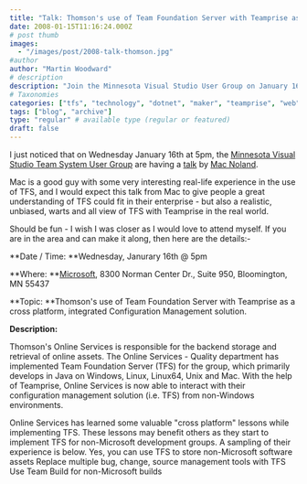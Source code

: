 ```yaml
---
title: "Talk: Thomson's use of Team Foundation Server with Teamprise as a cross platform, integrated Configuration Management solution"
date: 2008-01-15T11:16:24.000Z
# post thumb
images:
  - "/images/post/2008-talk-thomson.jpg"
#author
author: "Martin Woodward"
# description
description: "Join the Minnesota Visual Studio User Group on January 16th at 5pm for Mac Noland's insights on TFS and cross-platform management with Teamprise."
# Taxonomies
categories: ["tfs", "technology", "dotnet", "maker", "teamprise", "web", "personal"]
tags: ["blog", "archive"]
type: "regular" # available type (regular or featured)
draft: false
---
```

I just noticed that on Wednesday January 16th at 5pm, the [Minnesota Visual Studio Team System User Group](http://vstsmn.net/) are having a [talk](http://team-foundation-server.blogspot.com/2008/01/vsts-meeting-on-wednesday-january-16th.html) by [Mac Noland](http://team-foundation-server.blogspot.com/). 

Mac is a good guy with some very interesting real-life experience in the use of TFS, and I would expect this talk from Mac to give people a great understanding of TFS could fit in their enterprise - but also a realistic, unbiased, warts and all view of TFS with Teamprise in the real world.   

Should be fun - I wish I was closer as I would love to attend myself.  If you are in the area and can make it along, then here are the details:- 

**Date / Time: **Wednesday, Janurary 16th @ 5pm 

**Where: **[Microsoft](http://local.live.com/default.aspx?v=2&cp=44.854%7E-93.352199&style=r&lvl=14&scene=4136079&sp=Point.rg82zv76mkjk_8300%20Norman%20Center%20Dr%2c%20Bloomington%2c%20MN%2055437-1027%2c%20United%20States___), 8300 Norman Center Dr., Suite 950, Bloomington, MN 55437 

**Topic: **Thomson's use of Team Foundation Server with Teamprise as a cross platform, integrated Configuration Management solution. 

**Description:** 

Thomson's Online Services is responsible for the backend storage and retrieval of online assets.  The Online Services - Quality department has implemented Team Foundation Server (TFS) for the group, which primarily develops in Java on Windows, Linux, Linux64, Unix and Mac.  With the help of Teamprise, Online Services is now able to interact with their configuration management solution (i.e. TFS) from non-Windows environments.  

Online Services has learned some valuable "cross platform" lessons while implementing TFS.  These lessons may benefit others as they start to implement TFS for non-Microsoft development groups.  A sampling of their experience is below.   Yes, you can use TFS to store non-Microsoft software assets Replace multiple bug, change, source management tools with TFS Use Team Build for non-Microsoft builds